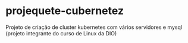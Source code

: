 # projequete-cubernetez
Projeto de criação de cluster kubernetes com vários servidores e mysql
(projeto integrante do curso de Linux da DIO)
